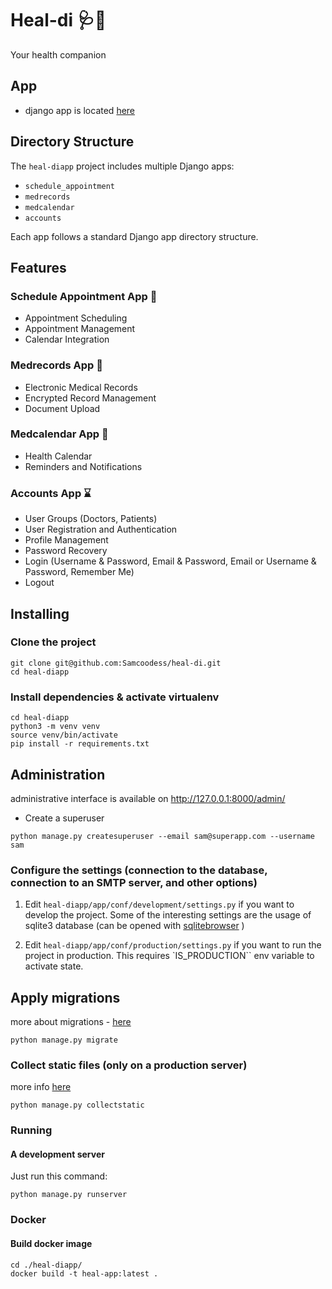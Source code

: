 # Heal-di 🩺🏥
Your health companion

## App

- django app is located [here](./heal-diapp/)
## Directory Structure

The `heal-diapp` project includes multiple Django apps:
- `schedule_appointment`
- `medrecords`
- `medcalendar`
- `accounts`

Each app follows a standard Django app directory structure.

## Features 

### Schedule Appointment App 🚧

- Appointment Scheduling
- Appointment Management
- Calendar Integration

### Medrecords App 🚧

- Electronic Medical Records
- Encrypted Record Management
- Document Upload

### Medcalendar App 🚧

- Health Calendar
- Reminders and Notifications

### Accounts App ⌛
- User Groups (Doctors, Patients)
- User Registration and Authentication
- Profile Management
- Password Recovery
- Login (Username & Password, Email & Password, Email or Username & Password, Remember Me)
- Logout


## Installing

### Clone the project

```
git clone git@github.com:Samcoodess/heal-di.git
cd heal-diapp
```

### Install dependencies & activate virtualenv

```
cd heal-diapp
python3 -m venv venv
source venv/bin/activate
pip install -r requirements.txt
```

## Administration

administrative interface is available on http://127.0.0.1:8000/admin/

- Create a superuser

```
python manage.py createsuperuser --email sam@superapp.com --username sam
```

### Configure the settings (connection to the database, connection to an SMTP server, and other options)

1. Edit `heal-diapp/app/conf/development/settings.py` if you want to develop the project. Some of the interesting settings are the usage of sqlite3 database (can be opened with [sqlitebrowser](https://sqlitebrowser.org/) ) 

2. Edit `heal-diapp/app/conf/production/settings.py` if you want to run the project in production. This requires `IS_PRODUCTION`` env variable to activate state.


## Apply migrations

more about migrations - [here](https://docs.djangoproject.com/en/4.2/topics/migrations/)

```
python manage.py migrate
```

### Collect static files (only on a production server)

more info [here](https://docs.djangoproject.com/en/4.2/ref/contrib/staticfiles/)

```
python manage.py collectstatic
```

### Running

#### A development server

Just run this command:

```
python manage.py runserver
```

### Docker

#### Build docker image

```
cd ./heal-diapp/
docker build -t heal-app:latest .
```